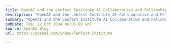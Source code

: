 ```yaml
---
title: OpenAI and the Lenfest Institute AI Collaborative and Fellowship program
description: "OpenAI and the Lenfest Institute AI Collaborative and Fellowship program"
summary: "OpenAI and the Lenfest Institute AI Collaborative and Fellowship program"
pubDate: Tue, 22 Oct 2024 06:05:00 GMT
source: OpenAI Blog
url: https://openai.com/index/lenfest-institute

---
```


